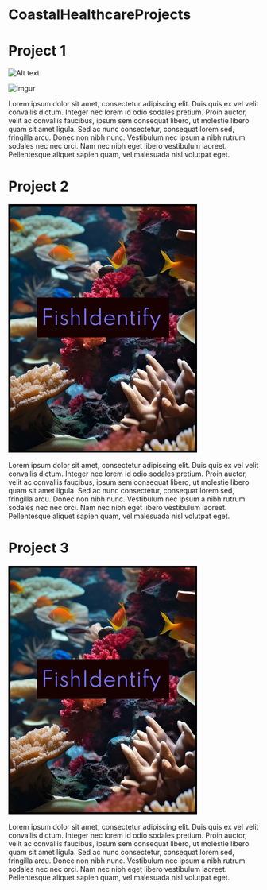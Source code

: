 # CoastalHealthcareProjects

# Project 1


<img src="https://i.imgur.com/235EV9O.jpg" alt="Alt text" width="200" height="200">

![Imgur](https://i.imgur.com/235EV9O.jpg)

Lorem ipsum dolor sit amet, consectetur adipiscing elit. Duis quis ex vel velit convallis dictum. Integer nec lorem id odio sodales pretium. Proin auctor, velit ac convallis faucibus, ipsum sem consequat libero, ut molestie libero quam sit amet ligula. Sed ac nunc consectetur, consequat lorem sed, fringilla arcu. Donec non nibh nunc. Vestibulum nec ipsum a nibh rutrum sodales nec nec orci. Nam nec nibh eget libero vestibulum laoreet. Pellentesque aliquet sapien quam, vel malesuada nisl volutpat eget.

# Project 2

![Project 2 Image](project2/Image.png)

Lorem ipsum dolor sit amet, consectetur adipiscing elit. Duis quis ex vel velit convallis dictum. Integer nec lorem id odio sodales pretium. Proin auctor, velit ac convallis faucibus, ipsum sem consequat libero, ut molestie libero quam sit amet ligula. Sed ac nunc consectetur, consequat lorem sed, fringilla arcu. Donec non nibh nunc. Vestibulum nec ipsum a nibh rutrum sodales nec nec orci. Nam nec nibh eget libero vestibulum laoreet. Pellentesque aliquet sapien quam, vel malesuada nisl volutpat eget.

# Project 3

![Project 3 Image](project3/Image.png)

Lorem ipsum dolor sit amet, consectetur adipiscing elit. Duis quis ex vel velit convallis dictum. Integer nec lorem id odio sodales pretium. Proin auctor, velit ac convallis faucibus, ipsum sem consequat libero, ut molestie libero quam sit amet ligula. Sed ac nunc consectetur, consequat lorem sed, fringilla arcu. Donec non nibh nunc. Vestibulum nec ipsum a nibh rutrum sodales nec nec orci. Nam nec nibh eget libero vestibulum laoreet. Pellentesque aliquet sapien quam, vel malesuada nisl volutpat eget.


